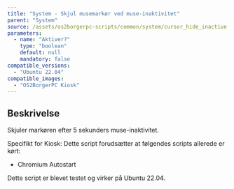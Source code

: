 ```yaml
---
title: "System - Skjul musemarkør ved muse-inaktivitet"
parent: "System"
source: /assets/os2borgerpc-scripts/common/system/cursor_hide_inactive.sh
parameters:
  - name: "Aktiver?"
    type: "boolean"
    default: null
    mandatory: false
compatible_versions: 
  - "Ubuntu 22.04"
compatible_images:
  - "OS2BorgerPC Kiosk"
---
```


## Beskrivelse
Skjuler markøren efter 5 sekunders muse-inaktivitet.

Specifikt for Kiosk:
  Dette script forudsætter at følgendes scripts allerede er kørt:
  - Chromium Autostart

Dette script er blevet testet og virker på Ubuntu 22.04.